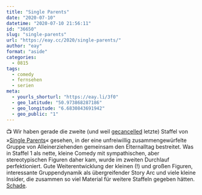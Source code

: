 ```yaml
---
title: "Single Parents"
date: "2020-07-10"
datetime: "2020-07-10 21:56:11"
id: "36650"
slug: "single-parents"
url: "https://eay.cc/2020/single-parents/"
author: "eay"
format: "aside"
categories:
  - 0815
tags:
  - comedy
  - fernsehen
  - serien
meta:
  - yourls_shorturl: "https://eay.li/3f0"
  - geo_latitude: "50.973868287186"
  - geo_longitude: "6.6830843691942"
  - geo_public: "1"
---
```


📺 Wir haben gerade die zweite (und weil [gecancelled](https://www.newsweek.com/single-parents-canceled-abc-liz-meriweather-cancelation-1505890) letzte) Staffel von »[Single Parents](https://en.wikipedia.org/wiki/Single_Parents_(TV_series))« gesehen, in der eine unfreiwillig zusammengewürfelte Gruppe von Alleinerziehenden gemeinsam den Elternalltag bestreitet. Was in Staffel 1 als nette, kleine Comedy mit sympathischen, aber stereotypischen Figuren daher kam, wurde im zweiten Durchlauf perfektioniert. Gute Weiterentwicklung der kleinen (!) und großen Figuren, interessante Gruppendynamik als übergreifender Story Arc und viele kleine Insider, die zusammen so viel Material für weitere Staffeln gegeben hätten. [Schade](https://share.getcloudapp.com/mXuAQrPq).

